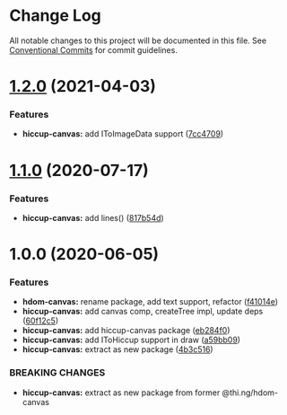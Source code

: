 # Change Log

All notable changes to this project will be documented in this file.
See [Conventional Commits](https://conventionalcommits.org) for commit guidelines.

# [1.2.0](https://github.com/thi-ng/umbrella/compare/@thi.ng/hiccup-canvas@1.1.34...@thi.ng/hiccup-canvas@1.2.0) (2021-04-03)


### Features

* **hiccup-canvas:** add IToImageData support ([7cc4709](https://github.com/thi-ng/umbrella/commit/7cc4709386c99337702d5788b04d14d13618e56b))





# [1.1.0](https://github.com/thi-ng/umbrella/compare/@thi.ng/hiccup-canvas@1.0.6...@thi.ng/hiccup-canvas@1.1.0) (2020-07-17)


### Features

* **hiccup-canvas:** add lines() ([817b54d](https://github.com/thi-ng/umbrella/commit/817b54d6758cf8c74e5d1b450be7d9f8dc2356fc))





# 1.0.0 (2020-06-05)


### Features

* **hdom-canvas:** rename package, add text support, refactor ([f41014e](https://github.com/thi-ng/umbrella/commit/f41014ebffa8d4051fccbf04080d814fd62a474b))
* **hiccup-canvas:** add canvas comp, createTree impl, update deps ([60f12c5](https://github.com/thi-ng/umbrella/commit/60f12c5da7a7803e00846da6c316f65952097067))
* **hiccup-canvas:** add hiccup-canvas package ([eb284f0](https://github.com/thi-ng/umbrella/commit/eb284f0129118e5ef180383a3cd4a31915a5d82a))
* **hiccup-canvas:** add IToHiccup support in draw ([a59bb09](https://github.com/thi-ng/umbrella/commit/a59bb0923f37677d6579aede0dbe9958b0150d81))
* **hiccup-canvas:** extract as new package ([4b3c516](https://github.com/thi-ng/umbrella/commit/4b3c516573dc9cb247dedc211210151575709925))


### BREAKING CHANGES

* **hiccup-canvas:** extract as new package from former @thi.ng/hdom-canvas
